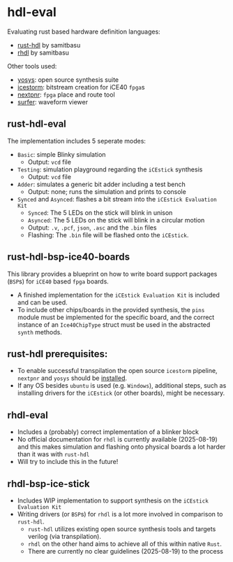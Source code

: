 # hdl-eval
Evaluating rust based hardware definition languages:
* [rust-hdl](https://github.com/samitbasu/rust-hdl) by samitbasu
* [rhdl](https://github.com/samitbasu/rhdl/) by samitbasu

Other tools used:
* [yosys](https://github.com/YosysHQ/yosys): open source synthesis suite
* [icestorm](https://github.com/YosysHQ/icestorm): bitstream creation for iCE40 `fpga`s
* [nextpnr](https://github.com/YosysHQ/nextpnr): `fpga` place and route tool
* [surfer](https://gitlab.com/surfer-project/surfer): waveform viewer


## rust-hdl-eval
The implementation includes 5 seperate modes:
* `Basic`: simple Blinky simulation
    * Output: `vcd` file
* `Testing`: simulation playground regarding the `iCEstick` synthesis
    * Output: `vcd` file
* `Adder`: simulates a generic bit adder including a test bench
    * Output: none; runs the simulation and prints to console
* `Synced` and `Asynced`: flashes a bit stream into the `iCEstick Evaluation Kit`
    * `Synced`: The 5 LEDs on the stick will blink in unison
    * `Asynced`: The 5 LEDs on the stick will blink in a circular motion
    * Output: `.v`, `.pcf`, `json`, `.asc` and the `.bin` files
    * Flashing: The `.bin` file will be flashed onto the `iCEstick`.

## rust-hdl-bsp-ice40-boards 
This library provides a blueprint on how to write board support packages (`BSP`s) for `iCE40` based `fpga` boards.
* A finished implementation for the `iCEstick Evaluation Kit` is included and can be used.
* To include other chips/boards in the provided synthesis, the `pins` module must be implemented for the specific board, and the correct instance of an `Ice40ChipType` struct must be used in the abstracted `synth` methods. 

## rust-hdl prerequisites:
* To enable successful transpilation the open source `icestorm` pipeline, `nextpnr` and `yosys` should be [installed](https://prjicestorm.readthedocs.io/en/latest/overview.html#where-are-the-tools-how-to-install).
* If any OS besides `ubuntu` is used (e.g. `Windows`), additional steps, such as installing drivers for the `iCEstick` (or other boards), might be necessary.

## rhdl-eval
* Includes a (probably) correct implementation of a blinker block
* No official documentation for `rhdl` is currently available (2025-08-19) and this makes simulation and flashing onto physical boards a lot harder than it was with `rust-hdl`
* Will try to include this in the future!

## rhdl-bsp-ice-stick
* Includes WIP implementation to support synthesis on the `iCEstick Evaluation Kit`
* Writing drivers (or `BSP`s) for `rhdl` is a lot more involved in comparison to `rust-hdl`.
    * `rust-hdl` utilizes existing open source synthesis tools and targets verilog (via transpilation).
    * `rhdl` on the other hand aims to achieve all of this within native `Rust`.
    * There are currently no clear guidelines (2025-08-19) to the process
